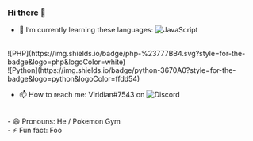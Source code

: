 ### Hi there 👋


- 🌱 I’m currently learning these languages:
![JavaScript](https://img.shields.io/badge/javascript-%23323330.svg?style=for-the-badge&logo=javascript&logoColor=%23F7DF1E)
<br>
![PHP](https://img.shields.io/badge/php-%23777BB4.svg?style=for-the-badge&logo=php&logoColor=white)
<br>
![Python](https://img.shields.io/badge/python-3670A0?style=for-the-badge&logo=python&logoColor=ffdd54)
<br>


- 📫 How to reach me: Viridian#7543 on ![Discord](https://img.shields.io/badge/Discord-%235865F2.svg?style=for-the-badge&logo=discord&logoColor=white)
<br>
- 😄 Pronouns: He / Pokemon Gym
<br>
- ⚡ Fun fact: Foo

